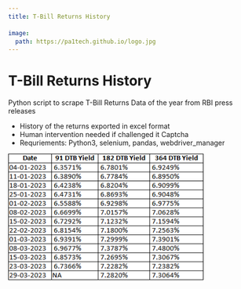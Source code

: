 ```yaml
---
title: T-Bill Returns History

image:
  path: https://pa1tech.github.io/logo.jpg
---
```


# T-Bill Returns History

Python script to scrape T-Bill Returns Data of the year from RBI press releases

* History of the returns exported in excel format
* Human intervention needed if challenged it Captcha
* Requriements: Python3, selenium, pandas, webdriver_manager

<img src="https://raw.githubusercontent.com/pa1tech/tbillReturns/main/snap.png" width="400px"/>
